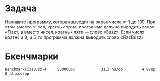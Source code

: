 # Задача

Напишите программу, которая выводит на экран числа от 1 до 100. При этом вместо чисел, кратных трем, программа должна выводить слово «Fizz», а вместо чисел, кратных пяти — слово «Buzz». Если число кратно и 3, и 5, то программа должна выводить слово «FizzBuzz»

# Бкенчмарки

```
BenchmarkFizzBuzz-4   	50000000	        31.3 ns/op	       4 B/op	       0 allocs/op
```
